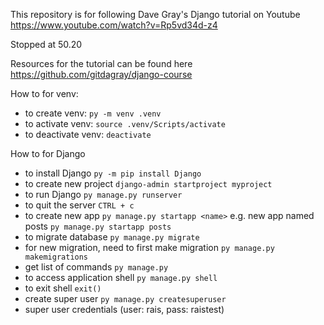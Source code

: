 This repository is for following Dave Gray's Django tutorial on Youtube https://www.youtube.com/watch?v=Rp5vd34d-z4

Stopped at 50.20

Resources for the tutorial can be found here https://github.com/gitdagray/django-course

How to for venv:

- to create venv: `py -m venv .venv`
- to activate venv: `source .venv/Scripts/activate`
- to deactivate venv: `deactivate`

How to for Django

- to install Django `py -m pip install Django`
- to create new project `django-admin startproject myproject`
- to run Django `py manage.py runserver`
- to quit the server `CTRL + c`
- to create new app `py manage.py startapp <name>` e.g. new app named posts `py manage.py startapp posts`
- to migrate database `py manage.py migrate`
- for new migration, need to first make migration `py manage.py makemigrations`
- get list of commands `py manage.py`
- to access application shell `py manage.py shell`
- to exit shell `exit()`
- create super user `py manage.py createsuperuser`
- super user credentials (user: rais, pass: raistest)